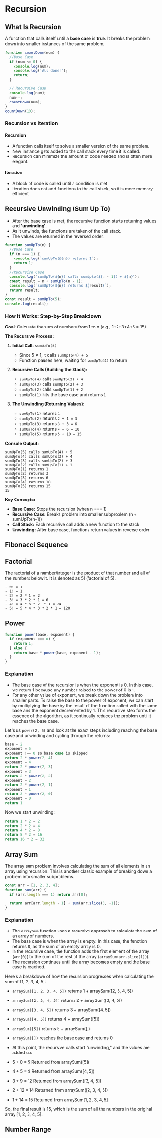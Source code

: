 # Recursion

## What Is Recursion

A function that calls itself until a **base case** is **true**. It breaks the problem down into smaller instances of the same problem.

```javascript
function countDown(num) {
  //Base Case
  if (num <= 0) {
    console.log(num);
    console.log('All done!');
    return;
  }

  // Recursive Case
  console.log(num);
  num--;
  countDown(num);
}
countDown(10);
```

### Recursion vs Iteration

#### Recursion

- A function calls itself to solve a smaller version of the same problem.
- New instance gets added to the call stack every time it is called.
- Recursion can minimize the amount of code needed and is often more elegant.

#### Iteration

- A block of code is called until a condition is met
- Iteration does not add functions to the call stack, so it is more memory efficient.

## Recursive Unwinding (Sum Up To)

- After the base case is met, the recursive function starts returning values and **'unwinding'**.
- As it unwinds, the functions are taken of the call stack.
- The values are returned in the reversed order.

```javascript
function sumUpTo(n) {
  //Base Case
  if (n === 1) {
    console.log(`sumUpTo(${n}) returns 1`);
    return 1;
  }
  //Recursive Case
  console.log(`sumUpTo(${n}) calls sumUpto(${n - 1}) + ${n}`);
  const result = n + sumUpTo(n - 1);
  console.log(`sumUpTo(${n}) returns ${result}`);
  return result;
}
const result = sumUpTo(5);
console.log(result);
```

### How It Works: Step-by-Step Breakdown

**Goal:** Calculate the sum of numbers from 1 to n (e.g., 1+2+3+4+5 = 15)

**The Recursive Process:**

1. **Initial Call:** `sumUpTo(5)`

   - Since 5 ≠ 1, it calls `sumUpTo(4) + 5`
   - Function pauses here, waiting for `sumUpTo(4)` to return

2. **Recursive Calls (Building the Stack):**

   - `sumUpTo(4)` calls `sumUpTo(3) + 4`
   - `sumUpTo(3)` calls `sumUpTo(2) + 3`
   - `sumUpTo(2)` calls `sumUpTo(1) + 2`
   - `sumUpTo(1)` hits the base case and returns `1`

3. **The Unwinding (Returning Values):**
   - `sumUpTo(1)` returns `1`
   - `sumUpTo(2)` returns `2 + 1 = 3`
   - `sumUpTo(3)` returns `3 + 3 = 6`
   - `sumUpTo(4)` returns `4 + 6 = 10`
   - `sumUpTo(5)` returns `5 + 10 = 15`

**Console Output:**

```
sumUpTo(5) calls sumUpTo(4) + 5
sumUpTo(4) calls sumUpTo(3) + 4
sumUpTo(3) calls sumUpTo(2) + 3
sumUpTo(2) calls sumUpTo(1) + 2
sumUpTo(1) returns 1
sumUpTo(2) returns 3
sumUpTo(3) returns 6
sumUpTo(4) returns 10
sumUpTo(5) returns 15
15
```

**Key Concepts:**

- **Base Case:** Stops the recursion (when n === 1)
- **Recursive Case:** Breaks problem into smaller subproblem (n + sumUpTo(n-1))
- **Call Stack:** Each recursive call adds a new function to the stack
- **Unwinding:** After base case, functions return values in reverse order

## Fibonacci Sequence

## Factorial

The factorial of a number/integer is the product of that number and all of the numbers below it. It is denoted as 5! (factorial of 5).

```text
- 0! = 1
- 1! = 1
- 2! = 2 * 1 = 2
- 3! = 3 * 2 * 1 = 6
- 4! = 4 * 3 * 2  * 1 = 24
- 5! = 5 * 4 * 3 * 2 * 1 = 120
```

## Power

```js
function power(base, exponent) {
  if (exponent === 0) {
    return 1;
  } else {
    return base * power(base, exponent - 1);
  }
}
```

### Explanation

- The base case of the recursion is when the exponent is 0. In this case, we return 1 because any number raised to the power of 0 is 1.
- For any other value of exponent, we break down the problem into smaller parts. To raise the base to the power of exponent, we can start by multiplying the base by the result of the function called with the same base and the exponent decremented by 1. This recursive step forms the essence of the algorithm, as it continually reduces the problem until it reaches the base case.

Let's us `power(2, 5)` and look at the exact steps including reaching the base case and unwinding and cycling through the returns:

```js
base = 2
exponent = 5
exponent !== 0 so base case is skipped
return 2 * power(2, 4)
exponent = 4
return 2 * power(2, 3)
exponent = 3
return 2 * power(2, 2)
exponent = 2
return 2 * power(2, 1)
exponent = 1
return 2 * power(2, 0)
exponent = 0
return 1
```

Now we start unwinding:

```js
return 1 * 2 = 2
return 2 * 2 = 4
return 4 * 2 = 8
return 8 * 2 = 16
return 16 * 2 = 32
```

## Array Sum

The array sum problem involves calculating the sum of all elements in an array using recursion. This is another classic example of breaking down a problem into smaller subproblems.

```javascript
const arr = [1, 2, 3, 4];
function sum(arr) {
  if (arr.length === 1) return arr[0];

  return arr[arr.length - 1] + sum(arr.slice(0, -1));
}
```

### Explanation

- The `arraySum` function uses a recursive approach to calculate the sum of an array of numbers.
- The base case is when the array is empty. In this case, the function returns 0, as the sum of an empty array is 0.
- In the recursive case, the function adds the first element of the array (`arr[0]`) to the sum of the rest of the array (`arraySum(arr.slice(1))`).
- The recursion continues until the array becomes empty and the base case is reached.

Here's a breakdown of how the recursion progresses when calculating the sum of [1, 2, 3, 4, 5]:

- `arraySum([1, 2, 3, 4, 5])` returns 1 + arraySum([2, 3, 4, 5])
- `arraySum([2, 3, 4, 5])` returns 2 + arraySum([3, 4, 5])
- `arraySum([3, 4, 5])` returns 3 + arraySum([4, 5])
- `arraySum([4, 5])` returns 4 + arraySum([5])
- `arraySum([5])` returns 5 + arraySum([])
- `arraySum([])` reaches the base case and returns 0
- At this point, the recursive calls start "unwinding," and the values are added up:

- 5 + 0 = 5 Returned from arraySum([5])
- 4 + 5 = 9 Returned from arraySum([4, 5])
- 3 + 9 = 12 Returned from arraySum([3, 4, 5])
- 2 + 12 = 14 Returned from arraySum([2, 3, 4, 5])
- 1 + 14 = 15 Returned from arraySum[1, 2, 3, 4, 5]

So, the final result is 15, which is the sum of all the numbers in the original array [1, 2, 3, 4, 5].

## Number Range
